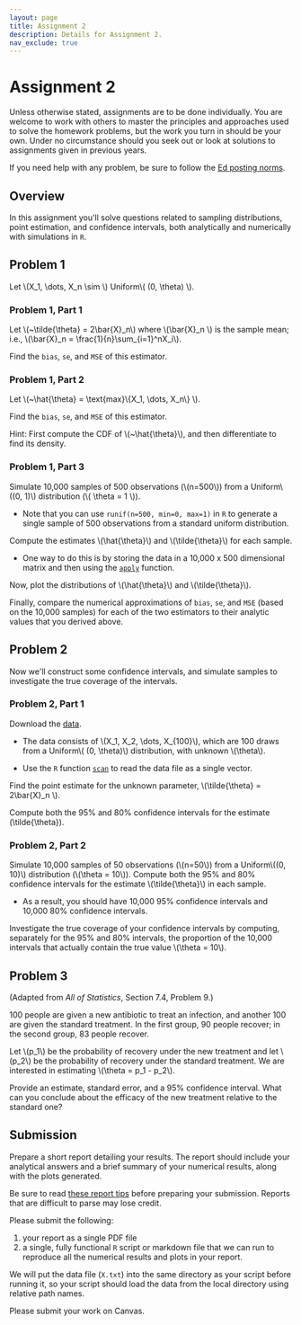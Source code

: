```yaml
---
layout: page
title: Assignment 2
description: Details for Assignment 2. 
nav_exclude: true
---
```

<head>
	<script src="https://cdn.mathjax.org/mathjax/latest/MathJax.js?config=TeX-AMS-MML_HTMLorMML" type="text/javascript"></script>
</head>

# Assignment 2

Unless otherwise stated, assignments are to be done individually.
You are welcome to work with others to master the principles and approaches used to
solve the homework problems, but the work you turn in should be your own.
Under no circumstance should you seek out or look at solutions to assignments given in previous years.

If you need help with any problem, be sure to follow the [Ed posting norms](../ed_tips).

## Overview

In this assignment you'll solve questions related to sampling distributions, point estimation,
and confidence intervals, both analytically and numerically with simulations in `R`.

<!--
<p>
    <strong>Problem 1.</strong>
    Let \(X_1, \dots, X_n \sim \) Poisson \( (\lambda) \) and let
    \(~\hat{\lambda} = n^{-1}\sum_{i=1}^n X_i\).
</p>

<ol type="a">
    <li>
    Given the <span class="code">pmf</span>, \( P(X=x~|~\lambda ) =  \frac{e^{
    -\lambda}\lambda^x}{x!}\), find the
        <span class="code">bias</span>, <span class="code">se</span>, and
        <span class="code">MSE</span> of this estimator.
    </li>

    <li>
        Simulate 10,000 samples of 500 observations (\(n=500\)) in
        <span class="code">R</span>, with \( \lambda = 80 \). <br />
        <i>Hint</i>: Use <span class="code">rpois(n=500, lambda=80)</span> in
        <span class="code">R</span>  to generate a single sample of 500
        observations from a Poisson distribution with \( \lambda = 80 \).
    </li>

    <li>
        Compute the estimate \(\hat{\lambda}\) for each of the 10,000 samples.
        Plot a histogram of the 10,000 estimates.
    </li>
</ol>
-->

## Problem 1

<p> Let \(X_1, \dots, X_n \sim \) Uniform\( (0, \theta) \). </p>

### Problem 1, Part 1

<p>Let \(~\tilde{\theta} = 2\bar{X}_n\) where \(\bar{X}_n \) is the sample mean; i.e., \(\bar{X}_n = \frac{1}{n}\sum_{i=1}^nX_i\).</p>

Find the `bias`, `se`, and `MSE` of this estimator.

### Problem 1, Part 2

<p>Let \(~\hat{\theta} = \text{max}\{X_1, \dots, X_n\} \).</p>

Find the `bias`, `se`, and `MSE` of this estimator.

<p>Hint: First compute the CDF of \(~\hat{\theta}\), and then differentiate to
find its density.</p>

### Problem 1, Part 3

<p>Simulate 10,000 samples of 500 observations (\(n=500\)) from a
Uniform\((0, 1)\) distribution (\( \theta = 1 \)).</p>

* Note that you can use `runif(n=500, min=0, max=1)` in `R` to generate a single sample of 500
observations from a standard uniform distribution.

<p>Compute the estimates \(\hat{\theta}\) and \(\tilde{\theta}\) for each
sample.</p> 

* One way to do this is by storing the data in a 10,000 x 500 dimensional matrix and then using the [`apply`](https://www.rdocumentation.org/packages/base/versions/3.5.2/topics/apply) function. 

<p>Now, plot the distributions of \(\hat{\theta}\) and \(\tilde{\theta}\).</p> 

Finally, compare the numerical approximations of `bias`, `se`, and
`MSE` (based on the 10,000 samples) for each of the two estimators to their analytic values that you derived above.

## Problem 2

Now we'll construct some confidence intervals, and simulate samples to investigate the true coverage of the intervals.	

### Problem 2, Part 1

Download the [data](../assets/hw2/X.txt).

* <p>The data consists of \(X_1, X_2, \dots, X_{100}\), which are 100 draws from a Uniform\( (0, \theta)\) distribution, with unknown \(\theta\).</p>

* Use the `R` function [`scan`](https://stat.ethz.ch/R-manual/R-devel/library/base/html/scan.html) to read the data file as a single vector.

<p>Find the point estimate for the unknown parameter,
\(\tilde{\theta} = 2\bar{X}_n \). 

Compute both the 95% and 80% confidence
intervals for the estimate \(\tilde{\theta}\).</p>

### Problem 2, Part 2

<p>Simulate 10,000 samples of 50 observations (\(n=50\)) from a
Uniform\((0, 10)\) distribution (\(\theta = 10\)).
Compute both the 95% and 80% confidence intervals for the estimate
\(\tilde{\theta}\) in each sample. </p>

* As a result, you should have 10,000 95% confidence intervals and 10,000 80% confidence intervals.

<p>Investigate the true coverage
of your confidence intervals by computing, separately for the 95% and 80% intervals,
the proportion of the 10,000 intervals that actually contain the true value \(\theta = 10\).</p>

## Problem 3

(Adapted from <i>All of Statistics</i>, Section 7.4, Problem 9.)

100 people are given a new antibiotic to treat an infection, and another
100 are given the standard treatment. In the first group, 90 people recover; in the
second group, 83 people recover. 

<p>Let \(p_1\) be the probability of recovery
under the new treatment and let \(p_2\) be the probability of recovery
under the standard treatment. We are interested in estimating \(\theta = p_1 - p_2\).</p>

<p>Provide an estimate, standard error, and a 95% confidence
interval. What can you conclude about the efficacy of the new treatment relative to
the standard one?
</p>

## Submission

Prepare a short report detailing your results. The report should include
your analytical answers and a brief summary of your numerical results, along
with the plots generated.

Be sure to read [these report tips](report_tips.md) before preparing your submission. 
Reports that are difficult to parse may lose credit. 

Please submit the following:
1. your report as a single PDF file
2. a single, fully functional `R` script or markdown file that we can run to reproduce all the numerical results and plots in your report.

We will put the data file (`X.txt`) into the same directory as your script before running it, so your script should load the data from the local directory using relative path names.


Please submit your work on Canvas.

